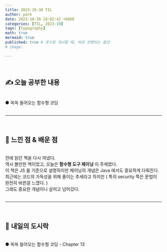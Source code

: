 ```yaml
---
title: 2023-10-30 TIL
author: park
date: 2023-10-30 18:02:42 +0800
categories: [TIL, 2023-10]
tags: [typography]
math: true
mermaid: true
published: true # 포스팅 개시할 때, 바로 반영되는 옵션
# image: 

---
```


<br>

## ✍ 오늘 공부한 내용

<br>
● 쏙쏙 들어오는 함수형 코딩<br>
<br>

---

<br>

## 🧠 느낀 점 & 배운 점 

<br>
전에 읽던 책을 다시 꺼냈다.<br>
역시 볼만한 책이었고, 오늘은 <b>함수형 도구 체이닝</b> 이 주제였다.<br>
이 책은 JS 를 기준으로 설명하지만 체이닝의 개념은 Java 에서도 중요하게 다뤄진다.<br>
최근에는 코드의 가독성을 위해 줄이는 추세라고 하지만 ( 특히 security 쪽은 문법이 완전히 바뀐걸 느꼈다. ) <br>
그래도 중요한 개념이니 살피고 넘어갔다.<br>

<br>

---

<br>

## 🍱 내일의 도시락

<br>
● 쏙쏙 들어오는 함수형 코딩 - Chapter 13<br>
<br>
<br>